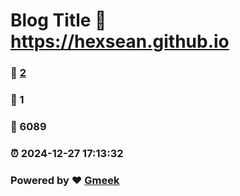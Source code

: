 # Blog Title :link: https://hexsean.github.io 
### :page_facing_up: [2](https://hexsean.github.io/tag.html) 
### :speech_balloon: 1 
### :hibiscus: 6089 
### :alarm_clock: 2024-12-27 17:13:32 
### Powered by :heart: [Gmeek](https://github.com/Meekdai/Gmeek)
